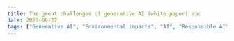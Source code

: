```yaml
---
title: The great challenges of generative AI (white paper) 🇫🇷
date: 2023-09-27
tags: ["Generative AI", "Environmental impacts", "AI", "Responsible AI"]
---
```

